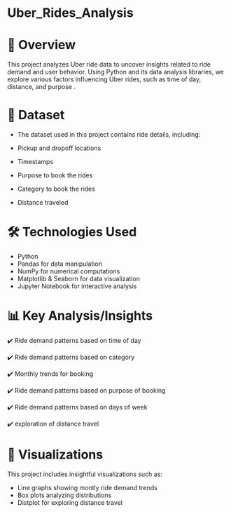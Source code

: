 # Uber_Rides_Analysis

# 📌 Overview

This project analyzes Uber ride data to uncover insights related to ride demand and user behavior. Using Python and its data analysis libraries, we explore various factors influencing Uber rides, such as time of day, distance, and  purpose .


# 📂 Dataset

- The dataset used in this project contains ride details, including:
  
- Pickup and dropoff locations
- Timestamps
- Purpose to book the rides
- Category to book the rides
- Distance traveled


# 🛠️ Technologies Used

- Python 
- Pandas for data manipulation
- NumPy for numerical computations
- Matplotlib & Seaborn for data visualization
- Jupyter Notebook for interactive analysis


# 📊 Key Analysis/Insights

✔️ Ride demand patterns based on time of day 

✔️ Ride demand patterns based on category

✔️ Monthly trends for booking 

✔️ Ride demand patterns based on purpose of booking

✔️ Ride demand patterns based on days of week

✔️ exploration of distance travel



# 📸 Visualizations

This project includes insightful visualizations such as:

- Line graphs showing montly ride demand trends
- Box plots analyzing  distributions
- Distplot for exploring distance travel
  






